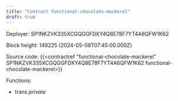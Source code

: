 ```yaml
---
title: "Contract functional-chocolate-mackerel"
draft: true
---
```

Deployer: SP1NKZVK335XCGQGGFDXY4Q8E78F7YT4A6QFW1K62


 



Block height: 149225 (2024-05-08T07:45:00.000Z)

Source code: {{<contractref "functional-chocolate-mackerel" SP1NKZVK335XCGQGGFDXY4Q8E78F7YT4A6QFW1K62 functional-chocolate-mackerel>}}

Functions:

* trans _private_
